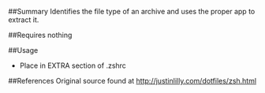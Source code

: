 ##Summary
Identifies the file type of an archive and uses the proper app to extract it.

##Requires
nothing

##Usage
* Place in EXTRA section of .zshrc

##References
Original source found at http://justinlilly.com/dotfiles/zsh.html

